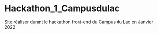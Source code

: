 # Hackathon_1_Campusdulac
Site réaliser durant le hackathon front-end du Campus du Lac en Janvier 2022
